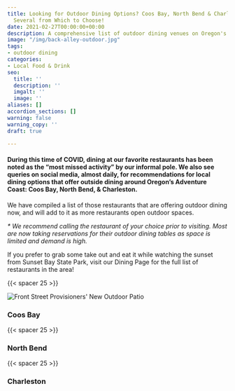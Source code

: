 ```yaml
---
title: Looking for Outdoor Dining Options? Coos Bay, North Bend & Charleston have
  Several from Which to Choose!
date: 2021-02-27T00:00:00+00:00
description: A comprehensive list of outdoor dining venues on Oregon's Adventure Coast
image: "/img/back-alley-outdoor.jpg"
tags:
- outdoor dining
categories:
- Local Food & Drink
seo:
  title: ''
  description: ''
  imgalt: ''
  image: ''
aliases: []
accordion_sections: []
warning: false
warning_copy: ''
draft: true

---
```

#### During this time of COVID, dining at our favorite restaurants has been noted as the “most missed activity” by our informal pole. We also see queries on social media, almost daily, for recommendations for local dining options that offer outside dining around Oregon’s Adventure Coast: Coos Bay, North Bend, & Charleston.

We have compiled a list of those restaurants that are offering outdoor dining now, and will add to it as more restaurants open outdoor spaces.

_* We recommend calling the restaurant of your choice prior to visiting. Most are now taking reservations for their outdoor dining tables as space is limited and demand is high._

If you prefer to grab some take out and eat it while watching the sunset from Sunset Bay State Park, visit our Dining Page for the full list of restaurants in the area!

{{< spacer 25 >}}

![](/img/front-street.jpg "Front Street Provisioners' New Outdoor Patio")

### Coos Bay

{{< spacer 25 >}}

### North Bend

{{< spacer 25 >}}

### Charleston